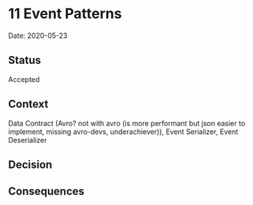 # 11 Event Patterns

Date: 2020-05-23

## Status

Accepted

## Context

Data Contract (Avro? not with avro (is more performant but json easier to implement, missing avro-devs, underachiever)), Event Serializer, Event Deserializer



## Decision



## Consequences

